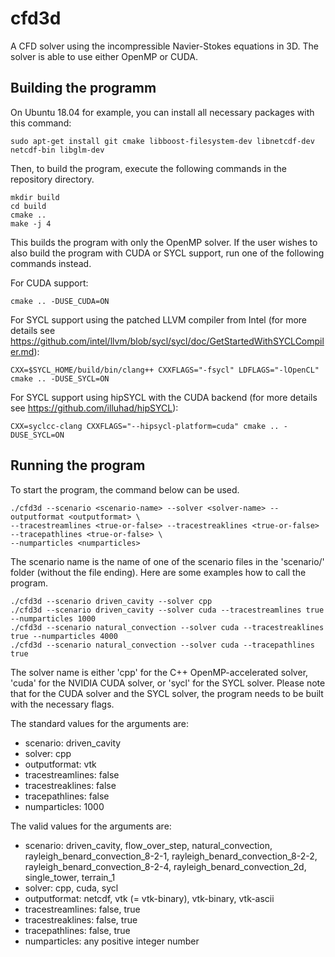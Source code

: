 # cfd3d

A CFD solver using the incompressible Navier-Stokes equations in 3D.
The solver is able to use either OpenMP or CUDA.

## Building the programm

On Ubuntu 18.04 for example, you can install all necessary packages with this command:

```
sudo apt-get install git cmake libboost-filesystem-dev libnetcdf-dev netcdf-bin libglm-dev
```

Then, to build the program, execute the following commands in the repository directory.

```
mkdir build
cd build
cmake ..
make -j 4
```

This builds the program with only the OpenMP solver. If the user wishes to also build the program with CUDA or SYCL
support, run one of the following commands instead.


For CUDA support:

```
cmake .. -DUSE_CUDA=ON
```

For SYCL support using the patched LLVM compiler from Intel (for more details see https://github.com/intel/llvm/blob/sycl/sycl/doc/GetStartedWithSYCLCompiler.md):

```
CXX=$SYCL_HOME/build/bin/clang++ CXXFLAGS="-fsycl" LDFLAGS="-lOpenCL" cmake .. -DUSE_SYCL=ON
```

For SYCL support using hipSYCL with the CUDA backend (for more details see https://github.com/illuhad/hipSYCL):

```
CXX=syclcc-clang CXXFLAGS="--hipsycl-platform=cuda" cmake .. -DUSE_SYCL=ON
```

## Running the program

To start the program, the command below can be used.

```
./cfd3d --scenario <scenario-name> --solver <solver-name> --outputformat <outputformat> \
--tracestreamlines <true-or-false> --tracestreaklines <true-or-false> --tracepathlines <true-or-false> \
--numparticles <numparticles>
```

The scenario name is the name of one of the scenario files in the 'scenario/' folder (without the file ending).
Here are some examples how to call the program.

```
./cfd3d --scenario driven_cavity --solver cpp
./cfd3d --scenario driven_cavity --solver cuda --tracestreamlines true --numparticles 1000
./cfd3d --scenario natural_convection --solver cuda --tracestreaklines true --numparticles 4000
./cfd3d --scenario natural_convection --solver cuda --tracepathlines true
```

The solver name is either 'cpp' for the C++ OpenMP-accelerated solver, 'cuda' for the NVIDIA CUDA solver, or 'sycl' for
the SYCL solver. Please note that for the CUDA solver and the SYCL solver, the program needs to be built with the
necessary flags.

The standard values for the arguments are:
* scenario: driven_cavity
* solver: cpp
* outputformat: vtk
* tracestreamlines: false
* tracestreaklines: false
* tracepathlines: false
* numparticles: 1000

The valid values for the arguments are:
* scenario: driven_cavity, flow_over_step, natural_convection, rayleigh_benard_convection_8-2-1,
rayleigh_benard_convection_8-2-2, rayleigh_benard_convection_8-2-4, rayleigh_benard_convection_2d,
single_tower, terrain_1
* solver: cpp, cuda, sycl
* outputformat: netcdf, vtk (= vtk-binary), vtk-binary, vtk-ascii
* tracestreamlines: false, true
* tracestreaklines: false, true
* tracepathlines: false, true
* numparticles: any positive integer number
